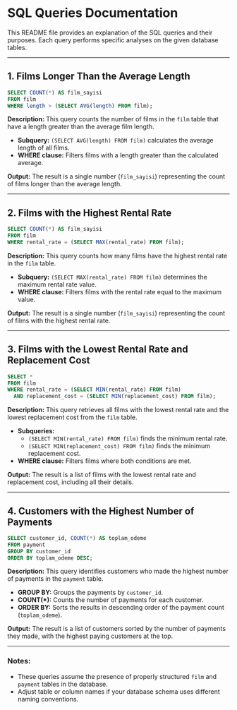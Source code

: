 # SQL Queries Documentation

This README file provides an explanation of the SQL queries and their purposes. Each query performs specific analyses on the given database tables.

---

## 1. Films Longer Than the Average Length

```sql
SELECT COUNT(*) AS film_sayisi
FROM film
WHERE length > (SELECT AVG(length) FROM film);
```

**Description:** This query counts the number of films in the `film` table that have a length greater than the average film length.

- **Subquery:** `(SELECT AVG(length) FROM film)` calculates the average length of all films.
- **WHERE clause:** Filters films with a length greater than the calculated average.

**Output:** The result is a single number (`film_sayisi`) representing the count of films longer than the average length.

---

## 2. Films with the Highest Rental Rate

```sql
SELECT COUNT(*) AS film_sayisi
FROM film
WHERE rental_rate = (SELECT MAX(rental_rate) FROM film);
```

**Description:** This query counts how many films have the highest rental rate in the `film` table.

- **Subquery:** `(SELECT MAX(rental_rate) FROM film)` determines the maximum rental rate value.
- **WHERE clause:** Filters films with the rental rate equal to the maximum value.

**Output:** The result is a single number (`film_sayisi`) representing the count of films with the highest rental rate.

---

## 3. Films with the Lowest Rental Rate and Replacement Cost

```sql
SELECT *
FROM film
WHERE rental_rate = (SELECT MIN(rental_rate) FROM film)
  AND replacement_cost = (SELECT MIN(replacement_cost) FROM film);
```

**Description:** This query retrieves all films with the lowest rental rate and the lowest replacement cost from the `film` table.

- **Subqueries:**
  - `(SELECT MIN(rental_rate) FROM film)` finds the minimum rental rate.
  - `(SELECT MIN(replacement_cost) FROM film)` finds the minimum replacement cost.
- **WHERE clause:** Filters films where both conditions are met.

**Output:** The result is a list of films with the lowest rental rate and replacement cost, including all their details.

---

## 4. Customers with the Highest Number of Payments

```sql
SELECT customer_id, COUNT(*) AS toplam_odeme
FROM payment
GROUP BY customer_id
ORDER BY toplam_odeme DESC;
```

**Description:** This query identifies customers who made the highest number of payments in the `payment` table.

- **GROUP BY:** Groups the payments by `customer_id`.
- **COUNT(\*):** Counts the number of payments for each customer.
- **ORDER BY:** Sorts the results in descending order of the payment count (`toplam_odeme`).

**Output:** The result is a list of customers sorted by the number of payments they made, with the highest paying customers at the top.

---

### Notes:

- These queries assume the presence of properly structured `film` and `payment` tables in the database.
- Adjust table or column names if your database schema uses different naming conventions.


